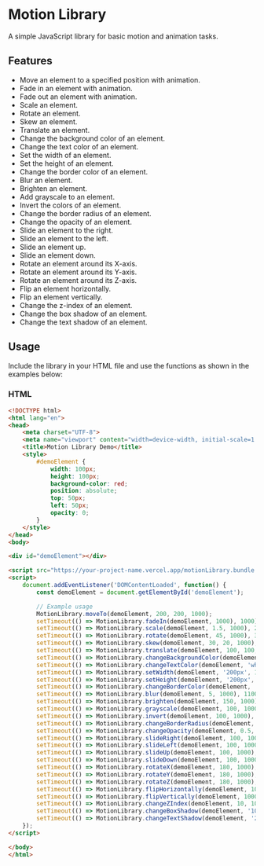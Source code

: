 # Motion Library

A simple JavaScript library for basic motion and animation tasks.

## Features

- Move an element to a specified position with animation.
- Fade in an element with animation.
- Fade out an element with animation.
- Scale an element.
- Rotate an element.
- Skew an element.
- Translate an element.
- Change the background color of an element.
- Change the text color of an element.
- Set the width of an element.
- Set the height of an element.
- Change the border color of an element.
- Blur an element.
- Brighten an element.
- Add grayscale to an element.
- Invert the colors of an element.
- Change the border radius of an element.
- Change the opacity of an element.
- Slide an element to the right.
- Slide an element to the left.
- Slide an element up.
- Slide an element down.
- Rotate an element around its X-axis.
- Rotate an element around its Y-axis.
- Rotate an element around its Z-axis.
- Flip an element horizontally.
- Flip an element vertically.
- Change the z-index of an element.
- Change the box shadow of an element.
- Change the text shadow of an element.

## Usage

Include the library in your HTML file and use the functions as shown in the examples below:

### HTML

```html
<!DOCTYPE html>
<html lang="en">
<head>
    <meta charset="UTF-8">
    <meta name="viewport" content="width=device-width, initial-scale=1.0">
    <title>Motion Library Demo</title>
    <style>
        #demoElement {
            width: 100px;
            height: 100px;
            background-color: red;
            position: absolute;
            top: 50px;
            left: 50px;
            opacity: 0;
        }
    </style>
</head>
<body>

<div id="demoElement"></div>

<script src="https://your-project-name.vercel.app/motionLibrary.bundle.js"></script>
<script>
    document.addEventListener('DOMContentLoaded', function() {
        const demoElement = document.getElementById('demoElement');

        // Example usage
        MotionLibrary.moveTo(demoElement, 200, 200, 1000);
        setTimeout(() => MotionLibrary.fadeIn(demoElement, 1000), 1000);
        setTimeout(() => MotionLibrary.scale(demoElement, 1.5, 1000), 2000);
        setTimeout(() => MotionLibrary.rotate(demoElement, 45, 1000), 3000);
        setTimeout(() => MotionLibrary.skew(demoElement, 30, 20, 1000), 4000);
        setTimeout(() => MotionLibrary.translate(demoElement, 100, 100, 1000), 5000);
        setTimeout(() => MotionLibrary.changeBackgroundColor(demoElement, 'blue', 1000), 6000);
        setTimeout(() => MotionLibrary.changeTextColor(demoElement, 'white', 1000), 7000);
        setTimeout(() => MotionLibrary.setWidth(demoElement, '200px', 1000), 8000);
        setTimeout(() => MotionLibrary.setHeight(demoElement, '200px', 1000), 9000);
        setTimeout(() => MotionLibrary.changeBorderColor(demoElement, 'black', 1000), 10000);
        setTimeout(() => MotionLibrary.blur(demoElement, 5, 1000), 11000);
        setTimeout(() => MotionLibrary.brighten(demoElement, 150, 1000), 12000);
        setTimeout(() => MotionLibrary.grayscale(demoElement, 100, 1000), 13000);
        setTimeout(() => MotionLibrary.invert(demoElement, 100, 1000), 14000);
        setTimeout(() => MotionLibrary.changeBorderRadius(demoElement, '50%', 1000), 15000);
        setTimeout(() => MotionLibrary.changeOpacity(demoElement, 0.5, 1000), 16000);
        setTimeout(() => MotionLibrary.slideRight(demoElement, 100, 1000), 17000);
        setTimeout(() => MotionLibrary.slideLeft(demoElement, 100, 1000), 18000);
        setTimeout(() => MotionLibrary.slideUp(demoElement, 100, 1000), 19000);
        setTimeout(() => MotionLibrary.slideDown(demoElement, 100, 1000), 20000);
        setTimeout(() => MotionLibrary.rotateX(demoElement, 180, 1000), 21000);
        setTimeout(() => MotionLibrary.rotateY(demoElement, 180, 1000), 22000);
        setTimeout(() => MotionLibrary.rotateZ(demoElement, 180, 1000), 23000);
        setTimeout(() => MotionLibrary.flipHorizontally(demoElement, 1000), 24000);
        setTimeout(() => MotionLibrary.flipVertically(demoElement, 1000), 25000);
        setTimeout(() => MotionLibrary.changeZIndex(demoElement, 10, 1000), 26000);
        setTimeout(() => MotionLibrary.changeBoxShadow(demoElement, '10px 10px 5px gray', 1000), 27000);
        setTimeout(() => MotionLibrary.changeTextShadow(demoElement, '2px 2px 5px black', 1000), 28000);
    });
</script>

</body>
</html>
```
